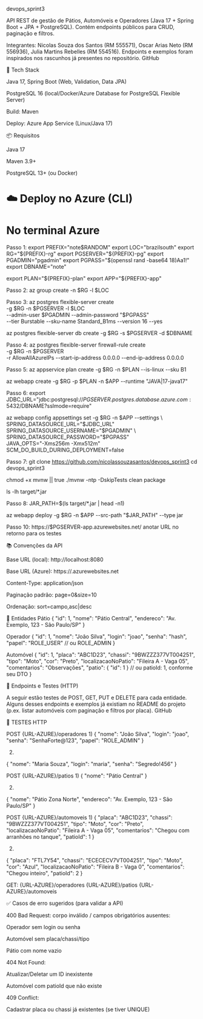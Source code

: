 devops_sprint3

API REST de gestão de Pátios, Automóveis e Operadores (Java 17 + Spring Boot + JPA + PostgreSQL). Contém endpoints públicos para CRUD, paginação e filtros.

Integrantes: Nicolas Souza dos Santos (RM 555571), Oscar Arias Neto (RM 556936), Julia Martins Rebelles (RM 554516).
Endpoints e exemplos foram inspirados nos rascunhos já presentes no repositório. 
GitHub

🧱 Tech Stack

Java 17, Spring Boot (Web, Validation, Data JPA)

PostgreSQL 16 (local/Docker/Azure Database for PostgreSQL Flexible Server)

Build: Maven

Deploy: Azure App Service (Linux/Java 17)

📦 Requisitos

Java 17

Maven 3.9+

PostgreSQL 13+ (ou Docker)

# ☁️ Deploy no Azure (CLI)
# No terminal Azure

Passo 1:
export PREFIX="note$RANDOM"            
export LOC="brazilsouth"              
export RG="${PREFIX}-rg"
export PGSERVER="${PREFIX}-pg"         
export PGADMIN="pgadmin"
export PGPASS="$(openssl rand -base64 18)Aa1!"
export DBNAME="note"

export PLAN="${PREFIX}-plan"
export APP="${PREFIX}-app"            


Passo 2:
az group create -n $RG -l $LOC


Passo 3:
az postgres flexible-server create \
  -g $RG -n $PGSERVER -l $LOC \
  --admin-user $PGADMIN --admin-password "$PGPASS" \
  --tier Burstable --sku-name Standard_B1ms --version 16 --yes
  
az postgres flexible-server db create -g $RG -s $PGSERVER -d $DBNAME


Passo 4:
az postgres flexible-server firewall-rule create \
  -g $RG -n $PGSERVER \
  -r AllowAllAzureIPs --start-ip-address 0.0.0.0 --end-ip-address 0.0.0.0


Passo 5:
az appservice plan create -g $RG -n $PLAN --is-linux --sku B1

az webapp create -g $RG -p $PLAN -n $APP --runtime "JAVA|17-java17"


Passo 6:
export JDBC_URL="jdbc:postgresql://$PGSERVER.postgres.database.azure.com:5432/$DBNAME?sslmode=require"

az webapp config appsettings set -g $RG -n $APP --settings \
  SPRING_DATASOURCE_URL="$JDBC_URL" \
  SPRING_DATASOURCE_USERNAME="$PGADMIN" \
  SPRING_DATASOURCE_PASSWORD="$PGPASS" \
  JAVA_OPTS="-Xms256m -Xmx512m" \
  SCM_DO_BUILD_DURING_DEPLOYMENT=false


Passo 7:
git clone https://github.com/nicolassouzasantos/devops_sprint3
cd devops_sprint3

chmod +x mvnw || true
./mvnw -ntp -DskipTests clean package

ls -lh target/*.jar


Passo 8:
JAR_PATH=$(ls target/*.jar | head -n1)

az webapp deploy -g $RG -n $APP --src-path "$JAR_PATH" --type jar


Passo 10:
https://$PGSERVER-app.azurewebsites.net/
anotar URL no retorno para os testes


📚 Convenções da API

Base URL (local): http://localhost:8080

Base URL (Azure): https://<seu-app>.azurewebsites.net

Content-Type: application/json

Paginação padrão: page=0&size=10

Ordenação: sort=campo,asc|desc

🧩 Entidades
Pátio
{
  "id": 1,
  "nome": "Pátio Central",
  "endereco": "Av. Exemplo, 123 - São Paulo/SP"
}

Operador
{
  "id": 1,
  "nome": "João Silva",
  "login": "joao",
  "senha": "hash",
  "papel": "ROLE_USER" // ou ROLE_ADMIN
}

Automóvel
{
  "id": 1,
  "placa": "ABC1D23",
  "chassi": "9BWZZZ377VT004251",
  "tipo": "Moto",
  "cor": "Preto",
  "localizacaoNoPatio": "Fileira A - Vaga 05",
  "comentarios": "Observações",
  "patio": { "id": 1 }   // ou patioId: 1, conforme seu DTO
}

🔗 Endpoints e Testes (HTTP)

A seguir estão testes de POST, GET, PUT e DELETE para cada entidade.
Alguns desses endpoints e exemplos já existiam no README do projeto (p.ex. listar automóveis com paginação e filtros por placa). 
GitHub

🧪 TESTES HTTP

POST {URL-AZURE}/operadores
1)
{
  "nome": "João Silva",
  "login": "joao",
  "senha": "SenhaForte@123",
  "papel": "ROLE_ADMIN"
}

2)
{
  "nome": "Maria Souza",
  "login": "maria",
  "senha": "Segredo!456"
}

POST {URL-AZURE}/patios
1)
{
  "nome": "Pátio Central"
}

2)
{
  "nome": "Pátio Zona Norte",
  "endereco": "Av. Exemplo, 123 - São Paulo/SP"
}


POST {URL-AZURE}/automoveis
1)
{
  "placa": "ABC1D23",
  "chassi": "9BWZZZ377VT004251",
  "tipo": "Moto",
  "cor": "Preto",
  "localizacaoNoPatio": "Fileira A - Vaga 05",
  "comentarios": "Chegou com arranhões no tanque",
  "patioId": 1
}


2)
{
  "placa": "FTL7Y54",
  "chassi": "ECECECV7VT004251",
  "tipo": "Moto",
  "cor": "Azul",
  "localizacaoNoPatio": "Fileira B - Vaga 0",
  "comentarios": "Chegou inteiro",
  "patioId": 2
}

GET:
{URL-AZURE}/operadores
{URL-AZURE}/patios
{URL-AZURE}/automoveis

✅ Casos de erro sugeridos (para validar a API)

400 Bad Request: corpo inválido / campos obrigatórios ausentes:

Operador sem login ou senha

Automóvel sem placa/chassi/tipo

Pátio com nome vazio

404 Not Found:

Atualizar/Deletar um ID inexistente

Automóvel com patioId que não existe

409 Conflict:

Cadastrar placa ou chassi já existentes (se tiver UNIQUE)



